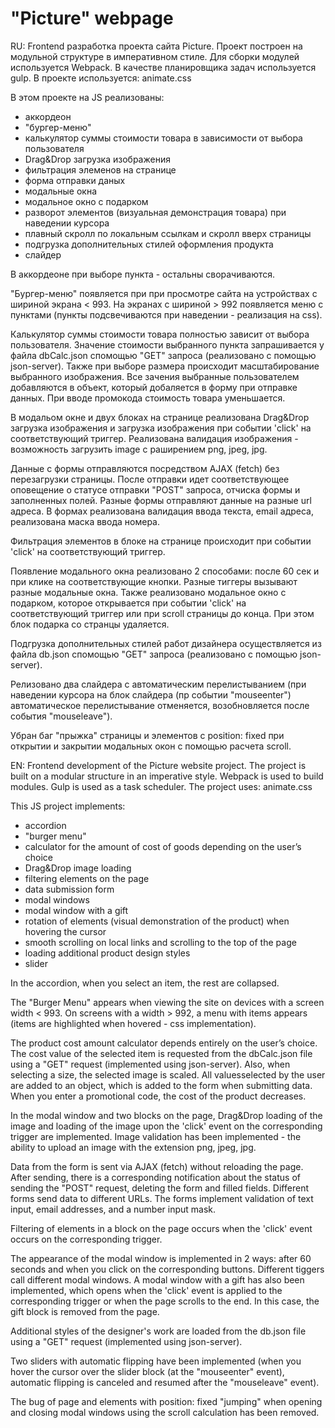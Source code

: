 # "Picture" webpage

RU:
Frontend разработка проекта сайта Picture.
Проект построен на модульной структуре в императивном стиле. Для сборки модулей используется Webpack. В качестве планировщика задач используется gulp.
В проекте используется: animate.css

В этом проекте на JS реализованы:
 - аккордеон
 - "бургер-меню"
 - калькулятор суммы стоимости товара в зависимости от выбора пользователя
 - Drag&Drop загрузка изображения
 - фильтрация элеменов на странице
 - форма отправки даных
 - модальные окна
 - модальное окно с подарком
 - разворот элементов (визуальная демонстрация товара) при наведении курсора
 - плавный скролл по локальным ссылкам и скролл вверх страницы
 - подгрузка дополнительных стилей оформления продукта
 - слайдер

В аккордеоне при выборе пункта - остальны сворачиваются.

"Бургер-меню" появляется при при просмотре сайта на устройствах с шириной экрана < 993. На экранах с шириной > 992 появляется меню с пунктами (пункты подсвечиваются при наведении - реализация на css).
 
Калькулятор суммы стоимости товара полностью зависит от выбора пользователя. Значение стоимости выбранного пункта запрашивается у файла dbCalc.json спомощью "GET" запроса (реализовано с помощью json-server).
Также при выборе размера происходит масштабирование выбранного изображения. Все зачения выбранные пользователем добавляются в объект, который добаляется в форму при отправке данных.
При вводе промокода стоимость товара уменьшается.

В модальом окне и двух блоках на странице реализована Drag&Drop загрузка изображения и загрузка изображения при событии 'click' на соответствующий триггер. 
Реализована валидация изображения - возможность загрузить image с раширением png, jpeg, jpg.

Данные с формы отправляются посредством AJAX (fetch) без перезагрузки страницы. После отправки идет соответствующее оповещение о статусе отправки "POST" запроса, отчиска формы и заполненных полей.
Разные формы отправляют данные на разные url адреса. В формах реализована валидация ввода текста, email адреса, реализована маска ввода номера.

Фильтрация элементов в блоке на странице происходит при событии 'click' на соответствующий триггер.

Появление модального окна реализовано 2 способами: после 60 сек и при клике на соответствующие кнопки. Разные тиггеры вызывают разные модальные окна.
Также реализовано модальное окно с подарком, которое открывается при событии 'click' на соответствующий триггер или при scroll страницы до конца. При этом блок подарка со странцы удаляется.

Подгрузка дополнительных стилей работ дизайнера осуществляется из файла db.json спомощью "GET" запроса (реализовано с помощью json-server).

Релизовано два слайдера с автоматическим перелистыванием (при наведении курсора на блок слайдера (пр событии "mouseenter") автоматическое перелистывание отменяется, возобновляется после события "mouseleave").

Убран баг "прыжка" страницы и элементов с position: fixed при открытии и закрытии модальных окон с помощью расчета scroll.

EN:
Frontend development of the Picture website project.
The project is built on a modular structure in an imperative style. Webpack is used to build modules. Gulp is used as a task scheduler.
The project uses: animate.css

This JS project implements:
 - accordion
 - "burger menu"
 - calculator for the amount of cost of goods depending on the user’s choice
 - Drag&Drop image loading
 - filtering elements on the page
 - data submission form
 - modal windows
 - modal window with a gift
 - rotation of elements (visual demonstration of the product) when hovering the cursor
 - smooth scrolling on local links and scrolling to the top of the page
 - loading additional product design styles
 - slider

In the accordion, when you select an item, the rest are collapsed.

The "Burger Menu" appears when viewing the site on devices with a screen width < 993. On screens with a width > 992, a menu with items appears (items are highlighted when hovered - css implementation).

The product cost amount calculator depends entirely on the user’s choice. The cost value of the selected item is requested from the dbCalc.json file using a "GET" request (implemented using json-server).
Also, when selecting a size, the selected image is scaled. All values ​​selected by the user are added to an object, which is added to the form when submitting data.
When you enter a promotional code, the cost of the product decreases.

In the modal window and two blocks on the page, Drag&Drop loading of the image and loading of the image upon the 'click' event on the corresponding trigger are implemented.
Image validation has been implemented - the ability to upload an image with the extension png, jpeg, jpg.

Data from the form is sent via AJAX (fetch) without reloading the page. After sending, there is a corresponding notification about the status of sending the "POST" request, deleting the form and filled fields.
Different forms send data to different URLs. The forms implement validation of text input, email addresses, and a number input mask.

Filtering of elements in a block on the page occurs when the 'click' event occurs on the corresponding trigger.

The appearance of the modal window is implemented in 2 ways: after 60 seconds and when you click on the corresponding buttons. Different tiggers call different modal windows.
A modal window with a gift has also been implemented, which opens when the 'click' event is applied to the corresponding trigger or when the page scrolls to the end. In this case, the gift block is removed from the page.

Additional styles of the designer's work are loaded from the db.json file using a "GET" request (implemented using json-server).

Two sliders with automatic flipping have been implemented (when you hover the cursor over the slider block (at the "mouseenter" event), automatic flipping is canceled and resumed after the "mouseleave" event).

The bug of page and elements with position: fixed "jumping" when opening and closing modal windows using the scroll calculation has been removed.
